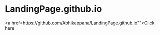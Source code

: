 # LandingPage.github.io
<a href=https://github.com/Abhikappana/LandingPage.github.io"">Click here</a>
